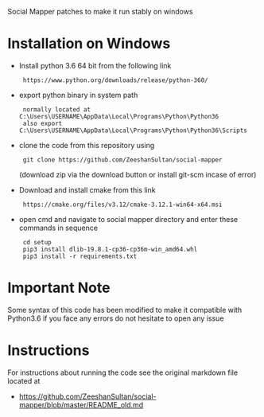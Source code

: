 Social Mapper patches to make it run stably on windows
# Installation on Windows

 - Install python 3.6 64 bit from the following link

		https://www.python.org/downloads/release/python-360/

 - export python binary in system path

		normally located at C:\Users\USERNAME\AppData\Local\Programs\Python\Python36
		also export C:\Users\USERNAME\AppData\Local\Programs\Python\Python36\Scripts

 - clone the code from this repository using

		git clone https://github.com/ZeeshanSultan/social-mapper
	(download zip via the download button or install git-scm incase of error)

 - Download and install cmake from this link

		https://cmake.org/files/v3.12/cmake-3.12.1-win64-x64.msi

 - open cmd and navigate to social mapper directory and enter these
   commands in sequence

		cd setup
		pip3 install dlib-19.8.1-cp36-cp36m-win_amd64.whl
		pip3 install -r requirements.txt
# Important Note
Some syntax of this code has been modified to make it compatible with Python3.6 if you face any errors do not hesitate to open any issue

# Instructions
For instructions about running the code see the original markdown file located at

- https://github.com/ZeeshanSultan/social-mapper/blob/master/README_old.md
